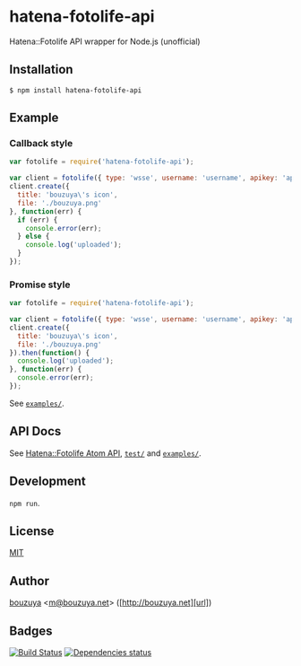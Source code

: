# hatena-fotolife-api

Hatena::Fotolife API wrapper for Node.js (unofficial)

## Installation

    $ npm install hatena-fotolife-api

## Example

### Callback style

```javascript
var fotolife = require('hatena-fotolife-api');

var client = fotolife({ type: 'wsse', username: 'username', apikey: 'apikey' });
client.create({
  title: 'bouzuya\'s icon',
  file: './bouzuya.png'
}, function(err) {
  if (err) {
    console.error(err);
  } else {
    console.log('uploaded');
  }
});
```

### Promise style

```javascript
var fotolife = require('hatena-fotolife-api');

var client = fotolife({ type: 'wsse', username: 'username', apikey: 'apikey' });
client.create({
  title: 'bouzuya\'s icon',
  file: './bouzuya.png'
}).then(function() {
  console.log('uploaded');
}, function(err) {
  console.error(err);
});
```

See [`examples/`](examples/).

## API Docs

See [Hatena::Fotolife Atom API](http://developer.hatena.ne.jp/ja/documents/fotolife/apis/atom), [`test/`](test/) and [`examples/`](examples/).

## Development

`npm run`.

## License

[MIT](LICENSE)

## Author

[bouzuya][user] &lt;[m@bouzuya.net][mail]&gt; ([http://bouzuya.net][url])

## Badges

[![Build Status][travis-badge]][travis]
[![Dependencies status][david-dm-badge]][david-dm]

[travis]: https://travis-ci.org/bouzuya/node-hatena-fotolife-api
[travis-badge]: https://travis-ci.org/bouzuya/node-hatena-fotolife-api.svg?branch=master
[david-dm]: https://david-dm.org/bouzuya/node-hatena-fotolife-api
[david-dm-badge]: https://david-dm.org/bouzuya/node-hatena-fotolife-api.png
[user]: https://github.com/bouzuya
[mail]: mailto:m@bouzuya.net
[url]: http://bouzuya.net
